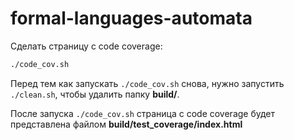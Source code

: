 # formal-languages-automata
Сделать страницу с code coverage:
```bash
./code_cov.sh
```
Перед тем как запускать ``` ./code_cov.sh ``` снова, нужно запустить ``` ./clean.sh ```, чтобы удалить папку **build/**.

После запуска ``` ./code_cov.sh ``` страница с code coverage будет представлена файлом **build/test_coverage/index.html**
